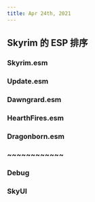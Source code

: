 ```yaml
---
title: Apr 24th, 2021
---
```


## Skyrim 的 ESP 排序
### Skyrim.esm
### Update.esm
### Dawngrard.esm
### HearthFires.esm
### Dragonborn.esm
### ~~~~~~~~~~~~
### Debug
### SkyUI
###

